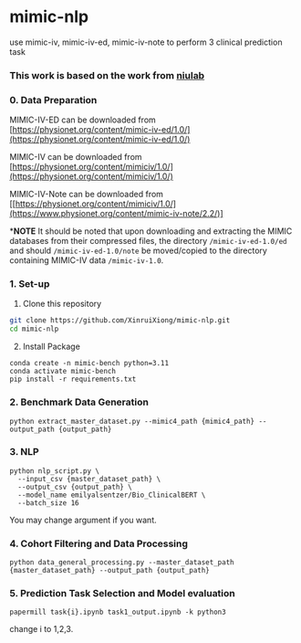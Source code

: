 # mimic-nlp
use mimic-iv, mimic-iv-ed, mimic-iv-note to perform 3 clinical prediction task


### This work is based on the work from [niulab](https://github.com/nliulab/mimic4ed-benchmark)


### 0. Data Preparation

MIMIC-IV-ED can be downloaded from [https://physionet.org/content/mimic-iv-ed/1.0/](https://physionet.org/content/mimic-iv-ed/1.0/) 

MIMIC-IV can be downloaded from [https://physionet.org/content/mimiciv/1.0/](https://physionet.org/content/mimiciv/1.0/)

MIMIC-IV-Note can be downloaded from [[https://physionet.org/content/mimiciv/1.0/](https://www.physionet.org/content/mimic-iv-note/2.2/)]

***NOTE** It should be noted that upon downloading and extracting the MIMIC databases from their compressed files, the directory `/mimic-iv-ed-1.0/ed` and should `/mimic-iv-ed-1.0/note` be moved/copied to the directory containing MIMIC-IV data `/mimic-iv-1.0`.

### 1. Set-up
1. Clone this repository
```bash
git clone https://github.com/XinruiXiong/mimic-nlp.git
cd mimic-nlp
```
2. Install Package
```Shell
conda create -n mimic-bench python=3.11
conda activate mimic-bench
pip install -r requirements.txt
```

### 2. Benchmark Data Generation
~~~
python extract_master_dataset.py --mimic4_path {mimic4_path} --output_path {output_path}
~~~

### 3. NLP
~~~
python nlp_script.py \
  --input_csv {master_dataset_path} \
  --output_csv {output_path} \
  --model_name emilyalsentzer/Bio_ClinicalBERT \
  --batch_size 16
~~~

You may change argument if you want.


### 4. Cohort Filtering and Data Processing
~~~
python data_general_processing.py --master_dataset_path {master_dataset_path} --output_path {output_path}
~~~

### 5. Prediction Task Selection and Model evaluation

~~~
papermill task{i}.ipynb task1_output.ipynb -k python3
~~~

change i to 1,2,3.




